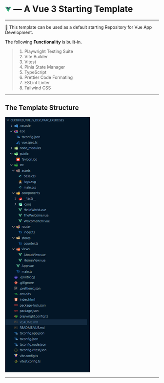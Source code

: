 <!-- @format -->

# <img src="src\assets\logo.svg" alt="Vue.JS 3" style="max-width: 4%;"> — A Vue 3 Starting Template

---

🔭 This template can be used as a default starting Repository for Vue App Development.

The following **Functionality** is built-in.

> 1.  Playwright Testing Suite
> 2.  Vite Builder
> 3.  Vitest
> 4.  Pinia State Manager
> 5.  TypeScript
> 6.  Prettier Code Formating
> 7.  ESLint Linter
> 8.  Tailwind CSS

---

## The Template Structure

<img src="src\assets\Template_Tree.png" alt="Template Directory Structure" style="max-width: 100%;">

---
